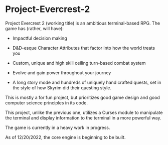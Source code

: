 # Project-Evercrest-2

Project Evercrest 2 (working title) is an ambitious terminal-based RPG.
The game has (rather, will have):
  
*  Impactful decision making
  
*  D&D-esque Character Attributes that factor into how the world treats you
  
*  Custom, unique and high skill ceiling turn-based combat system
  
*  Evolve and gain power throughout your journey
  
*  A long story mode and hundreds of uniquely hand crafted quests, set in the style of how Skyrim did their questing style.


This is mostly a for fun project, but prioritizes good game design and good computer science principles in its code.

This project, unlike the previous one, utilizes a Curses module to manipulate the terminal and display information to the terminal in a more powerful way.

The game is currently in a heavy work in progress.

As of 12/20/2022, the core engine is beginning to be built.
